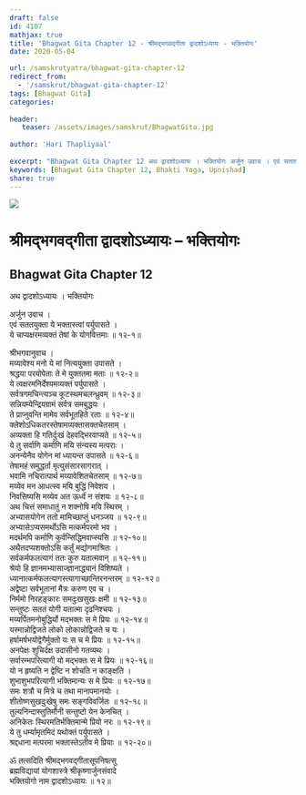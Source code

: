 ```yaml
---
draft: false
id: 4107    
mathjax: true    
title: 'Bhagwat Gita Chapter 12 - श्रीमद्भगवद्गीता द्वादशोऽध्यायः - भक्तियोगः'    
date: 2020-05-04    

url: /samskrutyatra/bhagwat-gita-chapter-12
redirect_from: 
  - '/samskrut/bhagwat-gita-chapter-12'
tags: [Bhagwat Gita]    
categories:    
    
header:    
   teaser: /assets/images/samskrut/BhagwatGita.jpg    
    
author: 'Hari Thapliyaal'    
    
excerpt: "Bhagwat Gita Chapter 12 अथ द्वादशोऽध्यायः । भक्तियोगः अर्जुन उवाच । एवं सततयुक्ता ये भक्तास्त्वां पर्युपासते । ये चाप्यक्षरमव्यक्तं तेषां के योगवित्तमाः ॥ १२-१॥ श्रीभगवानुवाच । मय्यावेश्य मनो ये मां नित्ययुक्ता उपासते । श्रद्धया परयोपेताः ते मे युक्ततमा मताः"
keywords: [Bhagwat Gita Chapter 12, Bhakti Yoga, Upnishad]       
share: true    
---
```

![](/assets/images/samskrut/BhagwatGita.jpg)    
    
# श्रीमद्भगवद्गीता द्वादशोऽध्यायः – भक्तियोगः    
## Bhagwat Gita Chapter 12    
    
अथ द्वादशोऽध्यायः ।    भक्तियोगः    
    
अर्जुन उवाच ।    
एवं सततयुक्ता ये भक्तास्त्वां पर्युपासते ।    
ये चाप्यक्षरमव्यक्तं तेषां के योगवित्तमाः ॥ १२-१॥    
    
श्रीभगवानुवाच ।    
मय्यावेश्य मनो ये मां नित्ययुक्ता उपासते ।    
श्रद्धया परयोपेताः ते मे युक्ततमा मताः ॥ १२-२॥    
ये त्वक्षरमनिर्देश्यमव्यक्तं पर्युपासते ।    
सर्वत्रगमचिन्त्यञ्च कूटस्थमचलन्ध्रुवम् ॥ १२-३॥    
सन्नियम्येन्द्रियग्रामं सर्वत्र समबुद्धयः ।    
ते प्राप्नुवन्ति मामेव सर्वभूतहिते रताः ॥ १२-४॥    
क्लेशोऽधिकतरस्तेषामव्यक्तासक्तचेतसाम् ।    
अव्यक्ता हि गतिर्दुःखं देहवद्भिरवाप्यते ॥ १२-५॥    
ये तु सर्वाणि कर्माणि मयि संन्यस्य मत्पराः ।    
अनन्येनैव योगेन मां ध्यायन्त उपासते ॥ १२-६॥    
तेषामहं समुद्धर्ता मृत्युसंसारसागरात् ।    
भवामि नचिरात्पार्थ मय्यावेशितचेतसाम् ॥ १२-७॥    
मय्येव मन आधत्स्व मयि बुद्धिं निवेशय ।    
निवसिष्यसि मय्येव अत ऊर्ध्वं न संशयः ॥ १२-८॥    
अथ चित्तं समाधातुं न शक्नोषि मयि स्थिरम् ।    
अभ्यासयोगेन ततो मामिच्छाप्तुं धनञ्जय ॥ १२-९॥    
अभ्यासेऽप्यसमर्थोऽसि मत्कर्मपरमो भव ।    
मदर्थमपि कर्माणि कुर्वन्सिद्धिमवाप्स्यसि ॥ १२-१०॥    
अथैतदप्यशक्तोऽसि कर्तुं मद्योगमाश्रितः ।    
सर्वकर्मफलत्यागं ततः कुरु यतात्मवान् ॥ १२-११॥    
श्रेयो हि ज्ञानमभ्यासाज्ज्ञानाद्ध्यानं विशिष्यते ।    
ध्यानात्कर्मफलत्यागस्त्यागाच्छान्तिरनन्तरम् ॥ १२-१२॥    
अद्वेष्टा सर्वभूतानां मैत्रः करुण एव च ।    
निर्ममो निरहङ्कारः समदुःखसुखः क्षमी ॥ १२-१३॥    
सन्तुष्टः सततं योगी यतात्मा दृढनिश्चयः ।    
मय्यर्पितमनोबुद्धिर्यो मद्भक्तः स मे प्रियः ॥ १२-१४॥    
यस्मान्नोद्विजते लोको लोकान्नोद्विजते च यः ।    
हर्षामर्षभयोद्वेगैर्मुक्तो यः स च मे प्रियः ॥ १२-१५॥    
अनपेक्षः शुचिर्दक्ष उदासीनो गतव्यथः ।    
सर्वारम्भपरित्यागी यो मद्भक्तः स मे प्रियः ॥ १२-१६॥    
यो न हृष्यति न द्वेष्टि न शोचति न काङ्क्षति ।    
शुभाशुभपरित्यागी भक्तिमान्यः स मे प्रियः ॥ १२-१७॥    
समः शत्रौ च मित्रे च तथा मानापमानयोः ।    
शीतोष्णसुखदुःखेषु समः सङ्गविवर्जितः ॥ १२-१८॥    
तुल्यनिन्दास्तुतिर्मौनी सन्तुष्टो येन केनचित् ।    
अनिकेतः स्थिरमतिर्भक्तिमान्मे प्रियो नरः ॥ १२-१९॥    
ये तु धर्म्यामृतमिदं यथोक्तं पर्युपासते ।    
श्रद्दधाना मत्परमा भक्तास्तेऽतीव मे प्रियाः ॥ १२-२०॥    
    
ॐ तत्सदिति श्रीमद्भगवद्गीतासूपनिषत्सु    
ब्रह्मविद्यायां योगशास्त्रे श्रीकृष्णार्जुनसंवादे    
भक्तियोगो नाम द्वादशोऽध्यायः ॥ १२॥    
    
